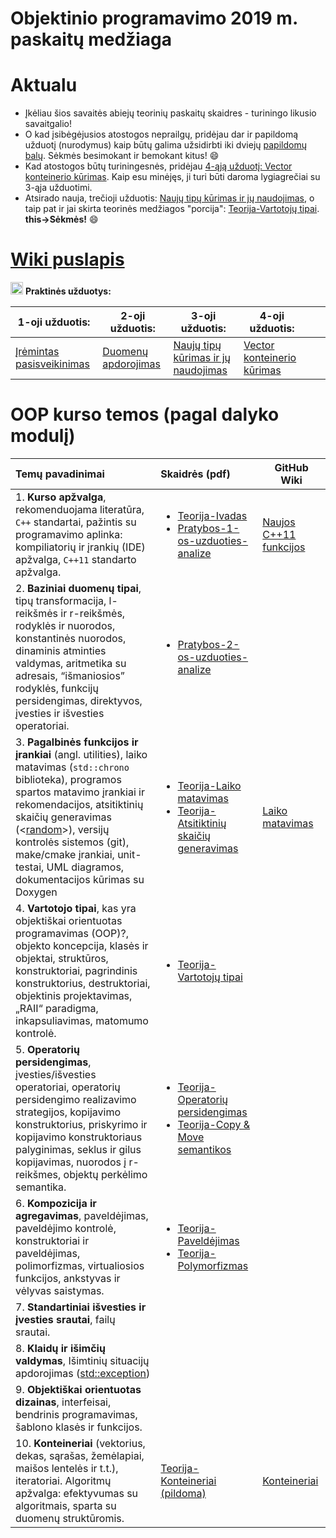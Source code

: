 # Objektinio programavimo 2019 m. paskaitų medžiaga 

# Aktualu

- Įkėliau šios savaitės abiejų teorinių paskaitų skaidres - turiningo likusio savaitgalio!
- O kad įsibėgėjusios atostogos neprailgų, pridėjau dar ir papildomą užduotį (nurodymus) kaip būtų galima užsidirbti iki dviejų [papildomų balų](https://github.com/objprog/paskaitos2019/wiki/3-oji-u%C5%BEduotis#papildoma-uzduotis). Sėkmės besimokant ir bemokant kitus! :smile:
- Kad atostogos būtų turiningesnės, pridėjau [4-ąją užduotį: Vector konteinerio kūrimas](https://github.com/objprog/paskaitos2019/wiki/4-oji-užduotis). Kaip esu minėjęs,  ji turi būti daroma lygiagrečiai su 3-ąja užduotimi.
- Atsirado nauja, trečioji užduotis: [Naujų tipų kūrimas ir jų naudojimas](https://github.com/objprog/paskaitos2019/wiki/3-oji-užduotis), o taip pat ir jai skirta teorinės medžiagos "porcija": [Teorija-Vartotojų tipai](https://github.com/objprog/paskaitos2019/blob/master/slides/Teorija-VartotojuTipai.pdf). **this->Sėkmės!** :smile:

# [Wiki puslapis](https://github.com/objprog/paskaitos2019/wiki)

<a href="https://github.com/objprog/praktika/wiki"><img src="https://upload.wikimedia.org/wikipedia/commons/thumb/1/18/ISO_C%2B%2B_Logo.svg/1200px-ISO_C%2B%2B_Logo.svg.png" width="20"></a> __Praktinės užduotys:__

| 1-oji užduotis:                                              | 2-oji užduotis:                                              | 3-oji užduotis:                                              | 4-oji užduotis:                                              |      |      |
| ------------------------------------------------------------ | ------------------------------------------------------------ | ------------------------------------------------------------ | ------------------------------------------------------------ | ---- | ---- |
| [Įrėmintas pasisveikinimas](https://github.com/objprog/paskaitos2019/wiki/1-oji-užduotis) | [Duomenų apdorojimas](https://github.com/objprog/paskaitos2019/wiki/2-oji-užduotis) | [Naujų tipų kūrimas ir jų naudojimas](https://github.com/objprog/paskaitos2019/wiki/3-oji-užduotis) | [Vector konteinerio kūrimas](https://github.com/objprog/paskaitos2019/wiki/4-oji-užduotis) |      |      |

# OOP kurso temos (pagal dalyko modulį)

| Temų pavadinimai                                             | Skaidrės (pdf)                                               | GitHub Wiki                                                  |
| :----------------------------------------------------------- | :----------------------------------------------------------- | ------------------------------------------------------------ |
| 1. **Kurso apžvalga**, rekomenduojama literatūra, `C++` standartai, pažintis su programavimo aplinka: kompiliatorių ir įrankių (IDE) apžvalga, `C++11` standarto apžvalga. | <ul> <li>[Teorija-Ivadas](https://github.com/objprog/paskaitos2019/blob/master/slides/Teorija-Ivadas.pdf)</li> <li>  [Pratybos-1-os-uzduoties-analize](https://github.com/objprog/paskaitos2019/blob/master/slides/1-os-uzduoties-analize.pdf) </li> </ul> | [Naujos C++11 funkcijos](https://github.com/objprog/paskaitos2019/wiki/Naujos-C--11-funkcijos) |
| 2. **Baziniai duomenų tipai**, tipų transformacija, l-reikšmės ir r-reikšmės, rodyklės ir nuorodos, konstantinės nuorodos, dinaminis atminties valdymas, aritmetika su adresais, “išmaniosios” rodyklės, funkcijų persidengimas, direktyvos, įvesties ir išvesties operatoriai. | <ul><li>  [Pratybos-2-os-uzduoties-analize](https://github.com/objprog/paskaitos2019/blob/master/slides/2-os-uzduoties-analize.pdf) </li></ul> |                                                              |
| 3. **Pagalbinės funkcijos ir įrankiai** (angl. utilities), laiko matavimas (`std::chrono` biblioteka), programos spartos matavimo įrankiai ir rekomendacijos, atsitiktinių skaičių generavimas (<[random](https://en.cppreference.com/w/cpp/header/random)>), versijų kontrolės sistemos (git), make/cmake įrankiai, unit-testai, UML diagramos, dokumentacijos kūrimas su Doxygen | <ul><li>[Teorija-Laiko matavimas](https://github.com/objprog/paskaitos2019/blob/master/slides/Teorija-LaikoMatavimas.pdf)</li><li>[Teorija-Atsitiktinių skaičių generavimas](https://github.com/objprog/paskaitos2019/blob/master/slides/Teorija-AtsitiktiniuSkaiciuGeneravimas.pdf)</li></ul> | [Laiko matavimas](https://github.com/objprog/paskaitos2019/wiki/Laiko-matavimas) |
| 4. **Vartotojo tipai**, kas yra objektiškai orientuotas programavimas (OOP)?, objekto koncepcija, klasės ir objektai, struktūros, konstruktoriai, pagrindinis konstruktorius, destruktoriai, objektinis projektavimas, „RAII“ paradigma, inkapsuliavimas, matomumo kontrolė. | <ul><li>[Teorija-Vartotojų tipai](https://github.com/objprog/paskaitos2019/blob/master/slides/Teorija-VartotojuTipai.pdf)</li></ul> |                                                              |
| 5. **Operatorių persidengimas**, įvesties/išvesties operatoriai, operatorių persidengimo realizavimo strategijos, kopijavimo konstruktorius, priskyrimo ir kopijavimo konstruktoriaus palyginimas, seklus ir gilus kopijavimas, nuorodos į r-reikšmes, objektų perkėlimo semantika. | <ul><li>[Teorija-Operatorių persidengimas](https://github.com/objprog/paskaitos2019/blob/master/slides/Teorija-OperatoriuPersidengimas.pdf)</li><li>[Teorija-Copy & Move semantikos](https://github.com/objprog/paskaitos2019/blob/master/slides/Teorija-CopyMoveSemantika.pdf)</li></ul> |                                                              |
| 6. **Kompozicija ir agregavimas**, paveldėjimas, paveldėjimo kontrolė, konstruktoriai ir paveldėjimas, polimorfizmas, virtualiosios funkcijos, ankstyvas ir vėlyvas saistymas. | <ul><li>[Teorija-Paveldėjimas](https://github.com/objprog/paskaitos2019/blob/master/slides/Teorija-Paveldejimas.pdf)</li><li>[Teorija-Polymorfizmas](https://github.com/objprog/paskaitos2019/blob/master/slides/Teorija-Polymorfizmas.pdf)</li></ul> |                                                              |
| 7. **Standartiniai išvesties ir įvesties srautai**, failų srautai. |                                                              |                                                              |
| 8. **Klaidų ir išimčių valdymas**, Išimtinių situacijų apdorojimas ([std::exception](https://en.cppreference.com/w/cpp/error/exception)) |                                                              |                                                              |
| 9. **Objektiškai orientuotas dizainas**, interfeisai, bendrinis programavimas, šablono klasės ir funkcijos. |                                                              |                                                              |
| 10. **Konteineriai** (vektorius, dekas, sąrašas, žemėlapiai, maišos lentelės ir t.t.), iteratoriai. Algoritmų apžvalga: efektyvumas su algoritmais, sparta su duomenų struktūromis. | [Teorija-Konteineriai (pildoma)](https://github.com/objprog/paskaitos2019/blob/master/slides/Teorija-Konteineriai.pdf) | [Konteineriai](https://github.com/objprog/paskaitos2019/wiki/Konteineriai) |

